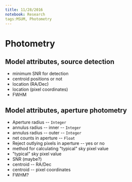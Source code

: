 ```yaml
---
title: 11/28/2016
notebook: Research
tags:MSUM, Photometry
---
```

# Photometry

## Model attributes, source detection

+ minimum SNR for detection
+ centroid positions or not
+ location (RA/Dec)
+ location (pixel coordinates)
+ FWHM

## Model attributes, aperture photometry

+ Aperture radius -- `Integer`
+ annulus radius -- inner -- `Integer`
+ annulus radius -- outer -- `Integer`
+ net counts in aperture -- `Float`
+ Reject outlying pixels in aperture -- yes or no
+ method for calculating "typical" sky pixel value
+ "typical" sky pixel value
+ SNR (maybe?)
+ centroid -- RA/Dec
+ centroid -- pixel coordinates
+ FWHM?
